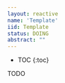 ```yaml
---
layout: reactive
name: 'Template'
iid: Template
status: DOING
abstract: ""
---
```


* TOC
{:toc}

TODO
